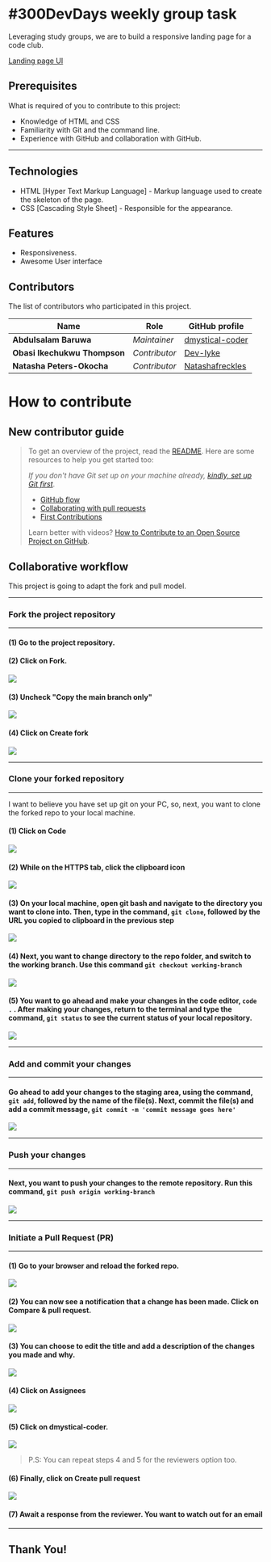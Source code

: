# #300DevDays weekly group task

Leveraging study groups, we are to build a responsive landing page for a code club.

[Landing page UI](https://www.figma.com/file/xdrvYUv5C9qXA6XAJjg4bd/300DevDays-Weekly-Tasks?node-id=1%3A1524&mode=dev)

## Prerequisites

What is required of you to contribute to this project:

- Knowledge of HTML and CSS
- Familiarity with Git and the command line.
- Experience with GitHub and collaboration with GitHub.

---

## Technologies

- HTML [Hyper Text Markup Language] - Markup language used to create the skeleton of the page.
- CSS [Cascading Style Sheet] - Responsible for the appearance.

## Features

- Responsiveness.
- Awesome User interface

## Contributors

The list of contributors who participated in this project.

| Name                         | Role          | GitHub profile                                        |
| ---------------------------- | ------------- | ----------------------------------------------------- |
| **Abdulsalam Baruwa**        | _Maintainer_  | [dmystical-coder](https://github.com/dmystical-coder) |
| **Obasi Ikechukwu Thompson** | _Contributor_ | [Dev-Iyke](https://github.com/Dev-Iyke)               |
| **Natasha Peters-Okocha**    | _Contributor_ | [Natashafreckles](https://github.com/Natashafreckles) |

# How to contribute

## New contributor guide

> To get an overview of the project, read the [README](README.md). Here are some resources to help you get started too:
>
> _If you don't have Git set up on your machine already, [kindly, set up Git first](https://docs.github.com/en/get-started/quickstart/set-up-git)_.
>
> - [GitHub flow](https://docs.github.com/en/get-started/quickstart/github-flow)
> - [Collaborating with pull requests](https://docs.github.com/en/github/collaborating-with-pull-requests)
> - [First Contributions](https://github.com/firstcontributions/first-contributions)
>
> Learn better with videos? [How to Contribute to an Open Source Project on GitHub](https://egghead.io/series/how-to-contribute-to-an-open-source-project-on-github).

## Collaborative workflow

This project is going to adapt the fork and pull model.

---

### Fork the project repository

---

#### (1) Go to the project repository.

#### (2) Click on Fork.

![](https://archbee-image-uploads.s3.amazonaws.com/-PslVSiNgmjNd7mYSlcZe/H5pLlItihgcIZ0JaEsvW4_ab-capture-image.png)

#### (3) Uncheck "Copy the main branch only"

![](https://archbee-image-uploads.s3.amazonaws.com/-PslVSiNgmjNd7mYSlcZe/GNRp9jYsGKS0fBpJJX8xC_ab-capture-image.png)

#### (4) Click on Create fork

![](https://archbee-image-uploads.s3.amazonaws.com/-PslVSiNgmjNd7mYSlcZe/WPNCusz3gcxsH5vn76iH0_ab-capture-image.png)

---

### Clone your forked repository

---

I want to believe you have set up git on your PC, so, next, you want to clone the forked repo to your local machine.

#### (1) Click on Code

![](https://archbee-image-uploads.s3.amazonaws.com/-PslVSiNgmjNd7mYSlcZe/Zk_vDJMHe549vfFbPvW7r_ab-capture-image.png)

#### (2) While on the HTTPS tab, click the clipboard icon

![](https://archbee-image-uploads.s3.amazonaws.com/-PslVSiNgmjNd7mYSlcZe/a2Ji_cFS3ZwqD1yxsAk20_ab-capture-image.png)

#### (3) On your local machine, open git bash and navigate to the directory you want to clone into. Then, type in the command, `git clone`, followed by the URL you copied to clipboard in the previous step

![](https://archbee-image-uploads.s3.amazonaws.com/-PslVSiNgmjNd7mYSlcZe/I9pwdPQLYijalURyLQBlW_screenshot-2023-09-03-085117.png)

#### (4) Next, you want to change directory to the repo folder, and switch to the working branch. Use this command `git checkout working-branch`

![](https://archbee-image-uploads.s3.amazonaws.com/-PslVSiNgmjNd7mYSlcZe/5ciJvzzGENaa9gEk1M_s5_screenshot-2023-09-03-085449.png)

#### (5) You want to go ahead and make your changes in the code editor, `code .` . After making your changes, return to the terminal and type the command, `git status` to see the current status of your local repository.

![](https://archbee-image-uploads.s3.amazonaws.com/-PslVSiNgmjNd7mYSlcZe/GuIgdBZ-hTqZGT8cE85C4_screenshot-2023-09-03-091142.png)

---

### Add and commit your changes

---

#### Go ahead to add your changes to the staging area, using the command, `git add`, followed by the name of the file(s). Next, commit the file(s) and add a commit message, `git commit -m 'commit message goes here'`

![](https://archbee-image-uploads.s3.amazonaws.com/-PslVSiNgmjNd7mYSlcZe/niwYVfV2HKzp1_9rjtWNz_screenshot-2023-09-03-091229.png)

---

### Push your changes

---

#### Next, you want to push your changes to the remote repository. Run this command, `git push origin working-branch`

![](https://archbee-image-uploads.s3.amazonaws.com/-PslVSiNgmjNd7mYSlcZe/OAVS5xb4IP8pgBB-Mkcji_screenshot-2023-09-03-091417.png)

---

### Initiate a Pull Request (PR)

---

#### (1) Go to your browser and reload the forked repo.

![](https://archbee-image-uploads.s3.amazonaws.com/-PslVSiNgmjNd7mYSlcZe/i67SeGyAM1EUQPeB-qIqV_marked-git-push.jpg)

#### (2) You can now see a notification that a change has been made. Click on Compare & pull request.

![](https://archbee-image-uploads.s3.amazonaws.com/-PslVSiNgmjNd7mYSlcZe/kdudVRv8F2mB_fAR25g1q_ab-capture-image.png)

#### (3) You can choose to edit the title and add a description of the changes you made and why.

![](https://archbee-image-uploads.s3.amazonaws.com/-PslVSiNgmjNd7mYSlcZe/3CuELJbwKW8rsTUXFIZIp_ab-capture-image.png)

#### (4) Click on Assignees

![](https://archbee-image-uploads.s3.amazonaws.com/-PslVSiNgmjNd7mYSlcZe/AjfKYr4yJ0kZiwx5ujieb_ab-capture-image.png)

#### (5) Click on dmystical-coder.

![](https://archbee-image-uploads.s3.amazonaws.com/-PslVSiNgmjNd7mYSlcZe/XX9r7nBKXTDwZXLWtuGeh_ab-capture-image.png)

> P.S: You can repeat steps 4 and 5 for the reviewers option too.

#### (6) Finally, click on Create pull request

![](https://archbee-image-uploads.s3.amazonaws.com/-PslVSiNgmjNd7mYSlcZe/Q835Fgi15Ops3dSGk7sv4_ab-capture-image.png)

#### (7) Await a response from the reviewer. You want to watch out for an email

---

## Thank You!
